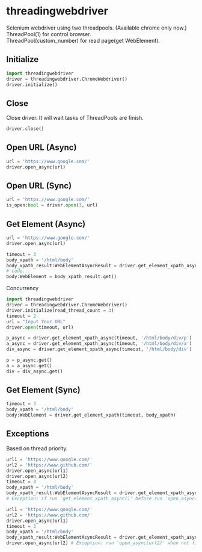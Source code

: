 # threadingwebdriver
Selenium webdriver using two threadpools. (Available chrome only now.)  
ThreadPool(1) for control browser.  
ThreadPool(custom_number) for read page(get WebElement).  

## Initialize
```python
import threadingwebdriver
driver = threadingwebdriver.ChromeWebdriver()
driver.initialize()
```

## Close
Close driver. It will wait tasks of ThreadPools are finish.  
```python
driver.close()
```

## Open URL (Async)
```python
url = 'https://www.google.com/'
driver.open_async(url)
```

## Open URL (Sync)
```python
url = 'https://www.google.com/'
is_open:bool = driver.open(3, url)
```

## Get Element (Async)
```python
url = 'https://www.google.com/'
driver.open_async(url)

timeout = 3
body_xpath = '/html/body'
body_xpath_result:WebElementAsyncResult = driver.get_element_xpath_async(timeout, body_xpath)
# code...
body:WebElement = body_xpath_result.get()
```
Concurrency
```python
import threadingwebdriver
driver = threadingwebdriver.ChromeWebdriver()
driver.initialize(read_thread_count = 3)
timeout = 2
url = "Input Your URL"
driver.open(timeout, url)

p_async = driver.get_element_xpath_async(timeout, '/html/body/div/p')
a_async = driver.get_element_xpath_async(timeout, '/html/body/div/a')
div_async = driver.get_element_xpath_async(timeout, '/html/body/div')

p = p_async.get()
a = a_async.get()
div = div_async.get()
```

## Get Element (Sync)
```python
timeout = 3
body_xpath = '/html/body'
body:WebElement = driver.get_element_xpath(timeout, body_xpath)
```

## Exceptions
Based on thread priority.  
```python
url1 = 'https://www.google.com/'
url2 = 'https://www.github.com/'
driver.open_async(url1)
driver.open_async(url2)
timeout = 3
body_xpath = '/html/body'
body_xpath_result:WebElementAsyncResult = driver.get_element_xpath_async(timeout, body_xpath) 
# Exception: if run 'get_element_xpath_async()' before run 'open_async(url2)'.
```

```python
url1 = 'https://www.google.com/'
url2 = 'https://www.github.com/'
driver.open_async(url1)
timeout = 3
body_xpath = '/html/body'
body_xpath_result:WebElementAsyncResult = driver.get_element_xpath_async(timeout, body_xpath)
driver.open_async(url2) # Exception: run 'open_async(url2)' when not finish 'get_element_xpath_async()'.
```